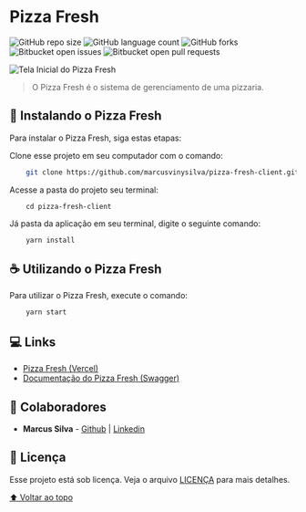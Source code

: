 # Pizza Fresh

![GitHub repo size](https://img.shields.io/github/repo-size/marcusvinysilva/pizza-fresh-client?style=for-the-badge)
![GitHub language count](https://img.shields.io/github/languages/count/marcusvinysilva/pizza-fresh-client?style=for-the-badge)
![GitHub forks](https://img.shields.io/github/forks/marcusvinysilva/pizza-fresh-client?style=for-the-badge)
![Bitbucket open issues](https://img.shields.io/bitbucket/issues/marcusvinysilva/pizza-fresh-client?style=for-the-badge)
![Bitbucket open pull requests](https://img.shields.io/bitbucket/pr-raw/marcusvinysilva/pizza-fresh-client?style=for-the-badge)

![Tela Inicial do Pizza Fresh](https://i.imgur.com/zONwXQA.png)

> O Pizza Fresh é o sistema de gerenciamento de uma pizzaria.
## 🚀 Instalando o Pizza Fresh

Para instalar o Pizza Fresh, siga estas etapas:

Clone esse projeto em seu computador com o comando:

```bash
	git clone https://github.com/marcusvinysilva/pizza-fresh-client.git
```

Acesse a pasta do projeto seu terminal:

```
	cd pizza-fresh-client
```

Já pasta da aplicação em seu terminal, digite o seguinte comando:

```
	yarn install
```

## ☕ Utilizando  o Pizza Fresh

Para utilizar o Pizza Fresh, execute o comando:

```bash
	yarn start
```

## 💻 Links

- [Pizza Fresh (Vercel)](https://pizza-fresh-client.vercel.app)
- [Documentação do Pizza Fresh (Swagger)](https://pizza-fresh-server-h8ng.onrender.com/api)

## 🤝 Colaboradores

- **Marcus Silva** - [Github](https://github.com/marcusvinysilva) | [Linkedin](https://www.linkedin.com/in/marcusvinysilva/)

## 📝 Licença

Esse projeto está sob licença. Veja o arquivo [LICENÇA](LICENSE.md) para mais detalhes.

[⬆ Voltar ao topo](#pizza-fresh)

